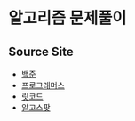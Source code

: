 # 알고리즘 문제풀이

## Source Site

- [백준](https://www.acmicpc.net)
- [프로그래머스](https://programmers.co.kr/learn/challenges)
- [릿코드](https://leetcode.com/)
- [알고스팟](https://www.algospot.com/)
